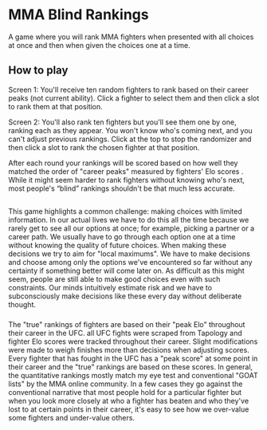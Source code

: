 # MMA Blind Rankings

A game where you will rank MMA fighters when presented with all choices at once and then when given the choices one at a time.

## How to play

Screen 1: You'll receive ten random fighters to rank based on their career peaks (not current ability). Click a fighter to select them and then click a slot to rank them at that position. 

Screen 2: You'll also rank ten fighters but you'll see them one by one, ranking each as they appear. You won't know who's coming next, and you can't adjust previous rankings. Click at the top to stop the randomizer and then click a slot to rank the chosen fighter at that position.

After each round your rankings will be scored based on how well they matched the order of "career peaks" measured by fighters' Elo scores . While it might seem harder to rank fighters without knowing who's next, most people's “blind” rankings shouldn't be that much less accurate.

## 

This game highlights a common challenge: making choices with limited information. In our actual lives we have to do this all the time because we rarely get to see all our options at once; for example, picking a partner or a career path. We usually have to go through each option one at a time without knowing the quality of future choices. When making these decisions we try to aim for "local maximums". We have to make decisions and choose among only the options we've encountered so far without any certainty if something better will come later on. As difficult as this might seem, people are still able to make good choices even with such constraints. Our minds intuitively estimate risk and we have to subconsciously make decisions like these every day without deliberate thought.

### 

The "true" rankings of fighters are based on their "peak Elo" throughout their career in the UFC. all UFC fights were scraped from Tapology and fighter Elo scores were tracked throughout their career. Slight modifications were made to weigh finishes more than decisions when adjusting scores. Every fighter that has fought in the UFC has a "peak score" at some point in their career and the "true" rankings are based on these scores. In general, the quantitative rankings mostly match my eye test and conventional "GOAT lists" by the MMA online community. In a few cases they go against the conventional narrative that most people hold for a particular fighter but when you look more closely at who a fighter has beaten and who they've lost to at certain points in their career, it's easy to see how we over-value some fighters and under-value others.

